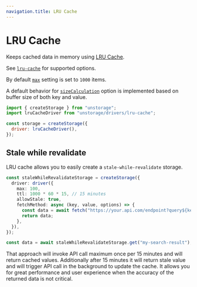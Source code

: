 ```yaml
---
navigation.title: LRU Cache
---
```


# LRU Cache

Keeps cached data in memory using [LRU Cache](https://www.npmjs.com/package/lru-cache).

See [`lru-cache`](https://www.npmjs.com/package/lru-cache) for supported options.

By default [`max`](https://www.npmjs.com/package/lru-cache#max) setting is set to `1000` items.

A default behavior for [`sizeCalculation`](https://www.npmjs.com/package/lru-cache#sizecalculation) option is implemented based on buffer size of both key and value.

```js
import { createStorage } from "unstorage";
import lruCacheDriver from "unstorage/drivers/lru-cache";

const storage = createStorage({
  driver: lruCacheDriver(),
});
```

## Stale while revalidate

LRU cache allows you to easily create a `stale-while-revalidate` storage.

```ts
const staleWhileRevalidateStorage = createStorage({
  driver: driver({
    max: 100,
    ttl: 1000 * 60 * 15, // 15 minutes
    allowStale: true,
    fetchMethod: async (key, value, options) => {
      const data = await fetch("https://your.api.com/endpoint?query${key}");
      return data;
    },
  }),
});

const data = await staleWhileRevalidateStorage.get("my-search-result");
```

That approach will invoke API call maximum once per 15 minutes and will return cached values. Additionally after 15 minutes it will return stale value and will trigger API call in the background to update the cache.
It allows you for great performance and user experience when the accuracy of the returned data is not critical.
